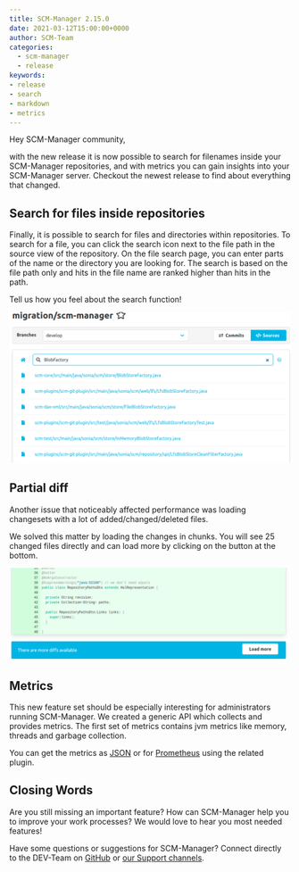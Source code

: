 ```yaml
---
title: SCM-Manager 2.15.0
date: 2021-03-12T15:00:00+0000
author: SCM-Team
categories:
  - scm-manager
  - release
keywords:
- release
- search
- markdown
- metrics
---
```


Hey SCM-Manager community,

with the new release it is now possible to search for filenames inside your SCM-Manager repositories, and with metrics
you can gain insights into your SCM-Manager server. 
Checkout the newest release to find about everything that changed.

## Search for files inside repositories

Finally, it is possible to search for files and directories within repositories.
To search for a file, you can click the search icon next to the file path in the source view of the repository.
On the file search page, you can enter parts of the name or the directory you are looking for.
The search is based on the file path only and hits in the file name are ranked higher than hits in the path.

Tell us how you feel about the search function!

![search](./assets/search.png)

## Partial diff
Another issue that noticeably affected performance was loading changesets with a lot of added/changed/deleted files.

We solved this matter by loading the changes in chunks.
You will see 25 changed files directly and can load more by clicking on the button at the bottom.

![more_diffs](./assets/more_diffs.png)

## Metrics
This new feature set should be especially interesting for administrators running SCM-Manager. 
We created a generic API which collects and provides metrics. 
The first set of metrics contains jvm metrics like memory, threads and garbage collection.

You can get the metrics as [JSON](https://scm-manager.org/plugins/scm-metrics-json-plugin/) or for [Prometheus](https://scm-manager.org/plugins/scm-metrics-prometheus-plugin/) using the related plugin.

## Closing Words

Are you still missing an important feature? How can SCM-Manager help you to improve your work processes? We would love to hear you most needed features!

Have some questions or suggestions for SCM-Manager? Connect directly to the DEV-Team on [GitHub](https://github.com/scm-manager/scm-manager/) or [our Support channels](https://www.scm-manager.org/support/).

